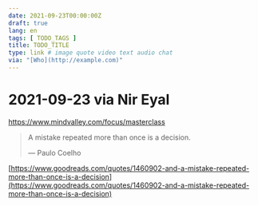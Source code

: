 ```yaml
---
date: 2021-09-23T00:00:00Z
draft: true
lang: en
tags: [ TODO_TAGS ]
title: TODO_TITLE
type: link # image quote video text audio chat
via: "[Who](http://example.com)"
---
```



# 2021-09-23 via Nir Eyal
https://www.mindvalley.com/focus/masterclass


> A mistake repeated more than once is a decision.
>
> — Paulo Coelho

[https://www.goodreads.com/quotes/1460902-and-a-mistake-repeated-more-than-once-is-a-decision](https://www.goodreads.com/quotes/1460902-and-a-mistake-repeated-more-than-once-is-a-decision)

